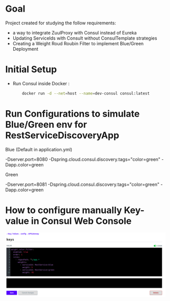 # Goal
Project created for studying the follow requirements:
 - a way to integrate ZuulProxy with Consul instead of Eureka
 - Updating ServiceIds with Consult without ConsulTemplate strategies
 - Creating a Weight Roud Roubin Filter to implement Blue/Green Deployment

# Initial Setup

  - Run Consul inside Docker :
    ```sh
        docker run -d --net=host --name=dev-consul consul:latest
    ```

# Run Configurations to simulate Blue/Green env for RestServiceDiscoveryApp

Blue (Default in application.yml)

 -Dserver.port=8080 -Dspring.cloud.consul.discovery.tags="color=green" -Dapp.color=green

Green

 -Dserver.port=8081 -Dspring.cloud.consul.discovery.tags="color=green" -Dapp.color=green


# How to configure manually Key-value in Consul Web Console

![Consul KV Config](https://github.com/augustomarinho/springboot-zuulproxy-consul-serviceDiscovery/blob/master/amzuulproxy/docs/Consul-KV.png)
